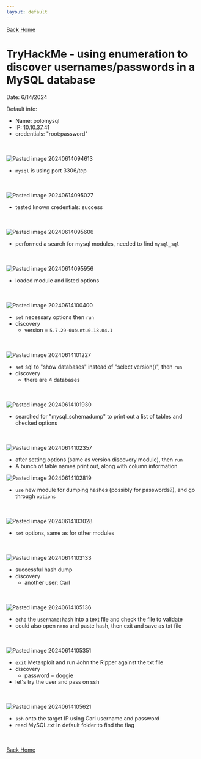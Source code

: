 ```yaml
---
layout: default
---
```


[Back Home](./index.md)

# TryHackMe - using enumeration to discover usernames/passwords in a MySQL database

Date: 6/14/2024

Default info:
- Name: polomysql
- IP: 10.10.37.41
- credentials: "root:password"

<br/><br/>
![Pasted image 20240614094613](https://github.com/user-attachments/assets/2a7d74d4-e22b-4cc8-ad4c-803796564f47)
- `mysql` is using port 3306/tcp

<br/><br/>
![Pasted image 20240614095027](https://github.com/user-attachments/assets/920dd1f8-44f3-45c7-a18f-0d90b0949118)
- tested known credentials: success

<br/><br/>
![Pasted image 20240614095606](https://github.com/user-attachments/assets/9a2b4c24-d39e-4463-848a-939c19ba8fe2)
- performed a search for mysql modules, needed to find `mysql_sql`

<br/><br/>
![Pasted image 20240614095956](https://github.com/user-attachments/assets/11f38860-7dc2-4284-9123-1462c183076d)
- loaded module and listed options

<br/><br/>
![Pasted image 20240614100400](https://github.com/user-attachments/assets/21c55754-34f7-4b21-a2a6-439531911732)
- `set` necessary options then `run`
- discovery
	- version = `5.7.29-0ubuntu0.18.04.1`

<br/><br/>
![Pasted image 20240614101227](https://github.com/user-attachments/assets/19d7e548-aba9-4692-9e3c-ebb7f6849aec)
- `set` sql to "show databases" instead of "select version()", then `run`
- discovery
	- there are 4 databases

<br/><br/>
![Pasted image 20240614101930](https://github.com/user-attachments/assets/f7ccf000-6c0c-474b-8611-d1bffc225fb6)
- searched for "mysql_schemadump" to print out a list of tables and checked options

<br/><br/>
![Pasted image 20240614102357](https://github.com/user-attachments/assets/1e527c1a-8e46-45a0-a8f7-457585772962)
- after setting options (same as version discovery module), then `run`
- A bunch of table names print out, along with column information


![Pasted image 20240614102819](https://github.com/user-attachments/assets/00a8a7bb-701c-4089-9986-b27a1aa2c803)
- `use` new module for dumping hashes (possibly for passwords?), and go through `options`

<br/><br/>
![Pasted image 20240614103028](https://github.com/user-attachments/assets/2791281d-523e-40cf-b13f-81a147ab39bf)
- `set` options, same as for other modules

<br/><br/>
![Pasted image 20240614103133](https://github.com/user-attachments/assets/2be80bb0-12ea-4aec-9556-1288b8fd9e9e)
- successful hash dump
- discovery
	- another user: Carl

<br/><br/>
![Pasted image 20240614105136](https://github.com/user-attachments/assets/44855409-766e-4590-a27b-78391d0dda2d)
- `echo` the `username:hash` into a text file and check the file to validate
- could also open `nano` and paste hash, then exit and save as txt file

<br/><br/>
![Pasted image 20240614105351](https://github.com/user-attachments/assets/caa3f93a-f85c-45ae-8818-06cc8837de52)
- `exit` Metasploit and run John the Ripper against the txt file
- discovery
	- password = doggie
- let's try the user and pass on ssh

<br/><br/>
![Pasted image 20240614105621](https://github.com/user-attachments/assets/5e445924-31b9-4d41-afd2-08f9fdcb9a66)
- `ssh` onto the target IP using Carl username and password
- read MySQL.txt in default folder to find the flag

<br/><br/>
[Back Home](./index.md)
